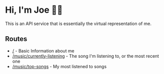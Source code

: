 # Hi, I'm Joe 👋🏻

This is an API service that is essentially the virtual representation of me.

## Routes

- [/](http://api.joehenson.co.uk/) - Basic Information about me
- [/music/currently-listening](http://api.joehenson.co.uk/music/currently-listening) - The song I'm listening to, or the most recent one
- [/music/top-songs](http://api.joehenson.co.uk/music/top-songs) - My most listened to songs
